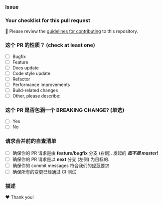 ### Issue

<!-- Please fill in the relevant GitHub issue id -->
<!-- 请填写相关的 GitHub issue id -->

### Your checklist for this pull request

🚨 Please review the [guidelines for contributing](.github/CONTRIBUTING.md) to this repository.

### 这个 PR 的性质？ (check at least one)

- [ ] Bugfix
- [ ] Feature
- [ ] Docs update
- [ ] Code style update
- [ ] Refactor
- [ ] Performance Improvements
- [ ] Build-related changes
- [ ] Other, please describe:

### 这个 PR 是否包涵一个 BREAKING CHANGE? (单选)

- [ ] Yes
- [ ] No

<!-- If yes, please describe the impact and migration path for existing applications: -->
<!-- 如果是, 请描述对现有应用程序的影响以及迁移方法: -->

### 请求合并前的自查清单

- [ ] 确保你的 PR 请求是由 **feature/bugfix** 分支 (右侧). 发起的 **_而不是 master_!**
- [ ] 确保你的 PR 请求是以 **next** 分支 (左侧) 为目标的.
- [ ] 确保你的 commit messages 符合我们的[规范](https://docs.edge.lianhe.art/styleguide/git-guide.html#commit-message-%E7%9A%84%E6%A0%BC%E5%BC%8F)要求
- [ ] 确保所有的变更已经通过 CI 测试

### 描述

<!-- Please describe your pull request. -->

❤️ Thank you!
